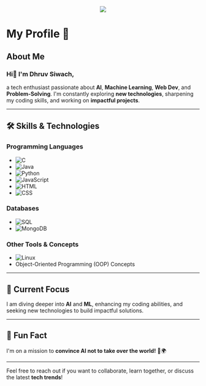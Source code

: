 <p align="center">
    <img src="https://readme-typing-svg.demolab.com/?lines=Eat.%20Sleep.%20Code.%20Repeat&font=Fira%20Code&center=true&width=440&height=45&color=f75c7e&vCenter=true&pause=1000&size=22" />
  </a>
</p>


# My Profile 🚀

## About Me
  
### Hi👋 I'm Dhruv Siwach,
a tech enthusiast passionate about **AI**, **Machine Learning**, **Web Dev**, and **Problem-Solving**. 
I'm constantly exploring **new technologies**, sharpening my coding skills, and working on **impactful projects**.

---

## 🛠 Skills & Technologies

### Programming Languages
- ![C](https://img.shields.io/badge/C-00599C?style=for-the-badge&logo=c&logoColor=white)  
- ![Java](https://img.shields.io/badge/Java-007396?style=for-the-badge&logo=java&logoColor=white)
- ![Python](https://img.shields.io/badge/Python-3776AB?style=for-the-badge&logo=python&logoColor=white)
- ![JavaScript](https://img.shields.io/badge/JavaScript-F7DF1E?style=for-the-badge&logo=javascript&logoColor=black)  
- ![HTML](https://img.shields.io/badge/HTML5-E34F26?style=for-the-badge&logo=html5&logoColor=white)  
- ![CSS](https://img.shields.io/badge/CSS3-1572B6?style=for-the-badge&logo=css3&logoColor=white)   

### Databases
- ![SQL](https://img.shields.io/badge/SQL-316192?style=for-the-badge&logo=microsoft-sql-server&logoColor=white)  
- ![MongoDB](https://img.shields.io/badge/MongoDB-47A248?style=for-the-badge&logo=mongodb&logoColor=white)  

### Other Tools & Concepts
- ![Linux](https://img.shields.io/badge/Linux-FCC624?style=for-the-badge&logo=linux&logoColor=black)  
- Object-Oriented Programming (OOP) Concepts  

---

## 🌟 Current Focus
I am diving deeper into **AI** and **ML**, enhancing my coding abilities, and seeking new technologies to build impactful solutions.

---

## 🎉 Fun Fact
I'm on a mission to **convince AI not to take over the world!** 🤖🌍

---

Feel free to reach out if you want to collaborate, learn together, or discuss the latest **tech trends**!  
